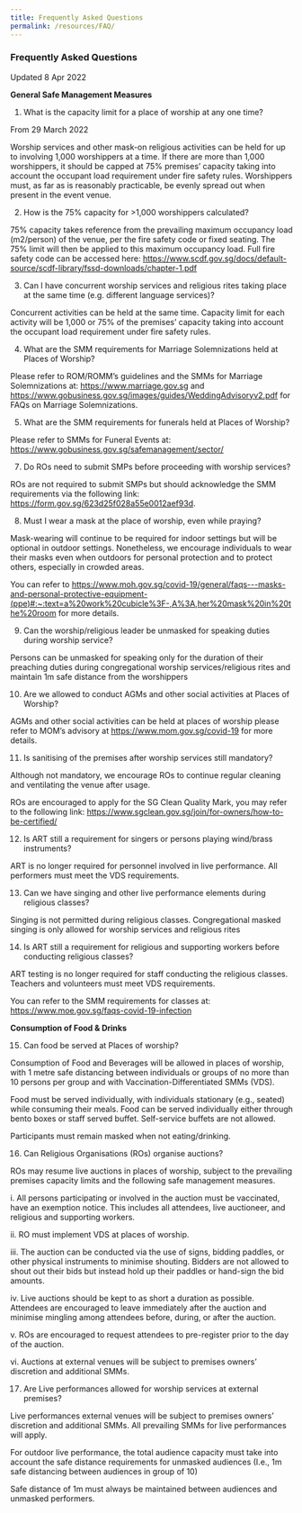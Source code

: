 ```yaml
---
title: Frequently Asked Questions
permalink: /resources/FAQ/
---
```

### Frequently Asked Questions 
Updated 8 Apr 2022

**General Safe Management Measures**
1. What is the capacity limit for a place of worship at any one time?

From 29 March 2022

Worship services and other mask-on religious activities can be held for up to involving 1,000 worshippers at a time. If there are more than 1,000 worshippers, it should be capped at 75% premises’ capacity taking into account the occupant load requirement under fire safety rules. Worshippers must, as far as is reasonably practicable, be evenly spread out when present in the event venue.

2. How is the 75% capacity for >1,000 worshippers calculated? 

75% capacity takes reference from the prevailing maximum occupancy load (m2/person) of the venue, per the fire safety code or fixed seating. The 75% limit will then be applied to this maximum occupancy load. Full fire safety code can be accessed here: https://www.scdf.gov.sg/docs/default-source/scdf-library/fssd-downloads/chapter-1.pdf  

3. Can I have concurrent worship services and religious rites 
taking place at the same time (e.g. different language services)?

Concurrent activities can be held at the same time. Capacity limit for each activity will be 1,000 or 75% of the premises’ capacity taking into account the occupant load requirement under fire safety rules.

4. What are the SMM requirements for Marriage Solemnizations 
held at Places of Worship?

Please refer to ROM/ROMM’s guidelines and the SMMs for Marriage Solemnizations at: https://www.marriage.gov.sg and  https://www.gobusiness.gov.sg/images/guides/WeddingAdvisoryv2.pdf for FAQs on Marriage Solemnizations. 

5. What are the SMM requirements for funerals held at Places of Worship?

Please refer to SMMs for Funeral Events at: https://www.gobusiness.gov.sg/safemanagement/sector/

7. Do ROs need to submit SMPs before proceeding with worship services?

ROs are not required to submit SMPs but should acknowledge the 
SMM requirements via the following link: https://form.gov.sg/623d25f028a55e0012aef93d.

8. Must I wear a mask at the place of worship, even while praying?

Mask-wearing will continue to be required for indoor settings but will be optional in outdoor settings. Nonetheless, we encourage individuals to wear their masks even when outdoors for personal protection and to protect others, especially in crowded areas.

You can refer to https://www.moh.gov.sg/covid-19/general/faqs---masks-and-personal-protective-equipment-(ppe)#:~:text=a%20work%20cubicle%3F-,A%3A,her%20mask%20in%20the%20room for more details.

9. Can the worship/religious leader be unmasked for speaking duties during worship service?

Persons can be unmasked for speaking only for the duration of their preaching duties during congregational worship services/religious rites and maintain 1m safe distance from the worshippers

10. Are we allowed to conduct AGMs and other social activities at Places of Worship?

AGMs and other social activities can be held at places of worship please refer to MOM’s advisory at https://www.mom.gov.sg/covid-19 for more details.

11. Is sanitising of the premises after worship services still mandatory?

Although not mandatory, we encourage ROs to continue regular cleaning and ventilating the venue after usage.

ROs are encouraged to apply for the SG Clean Quality Mark, you may refer to the following link: https://www.sgclean.gov.sg/join/for-owners/how-to-be-certified/

12. Is ART still a requirement for singers or persons playing wind/brass instruments?

ART is no longer required for personnel involved in live performance. All performers must meet the VDS requirements.

13. Can we have singing and other live performance elements during religious classes?

Singing is not permitted during religious classes. 
Congregational masked singing is only allowed for worship services and religious rites

14. Is ART still a requirement for religious and supporting workers before conducting religious classes? 

ART testing is no longer required for staff conducting the religious classes. Teachers and volunteers must meet VDS requirements.

You can refer to the SMM requirements for classes at: https://www.moe.gov.sg/faqs-covid-19-infection 


**Consumption of Food & Drinks**

15. Can food be served at Places of worship?

Consumption of Food and Beverages will be allowed in places of worship, with 1 metre safe distancing between individuals or groups of no more than 10 persons per group and with Vaccination-Differentiated SMMs (VDS). 

Food must be served individually, with individuals stationary (e.g., seated) while consuming their meals. 
Food can be served individually either through bento boxes or staff served buffet. Self-service buffets are not allowed. 

Participants must remain masked when not eating/drinking.

16. Can Religious Organisations (ROs) organise auctions?

ROs may resume live auctions in places of worship, subject to the prevailing premises capacity limits and the following safe management measures. 

i.	All persons participating or involved in the auction must be vaccinated, have an exemption notice. This includes all attendees, live auctioneer, and religious and supporting workers. 

ii.	RO must implement VDS at places of worship.

iii.	The auction can be conducted via the use of signs, bidding paddles, or other physical instruments to minimise shouting. Bidders are not allowed to shout out their bids but instead hold up their paddles or hand-sign the bid amounts.

iv.	Live auctions should be kept to as short a duration as possible. Attendees are encouraged to leave immediately after the auction and minimise mingling among attendees before, during, or after the auction.

v.	ROs are encouraged to request attendees to pre-register prior to the day of the auction.

vi.	Auctions at external venues will be subject to premises owners’ discretion and additional SMMs.

17. Are Live performances allowed for worship services at external premises?

Live performances external venues will be subject to premises owners’ discretion and additional SMMs. All prevailing SMMs for live performances will apply.

For outdoor live performance, the total audience capacity must take into account the safe distance requirements for unmasked audiences (I.e., 1m safe distancing between audiences in group of 10)  

Safe distance of 1m must always be maintained between audiences and unmasked performers.